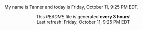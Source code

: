 My name is Tanner and today is Friday, October 11, 9:25 PM EDT.

<p align="center">This <i>README</i> file is generated <b>every 3 hours</b>!</br>Last refresh: Friday, October 11, 9:25 PM EDT<br /></p>
